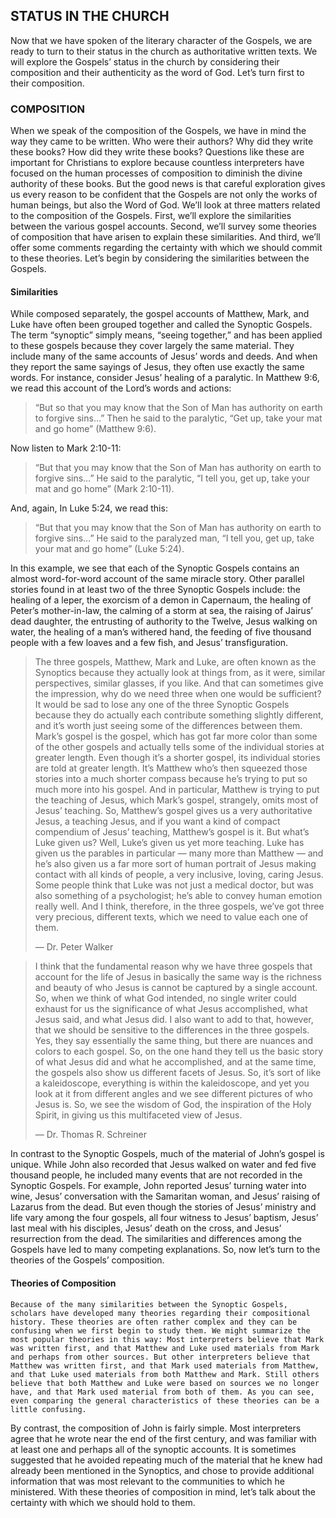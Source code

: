 ## STATUS IN THE CHURCH

Now that we have spoken of the literary character of the Gospels, we are ready to turn to their status in the church as authoritative written texts. We will explore the Gospels’ status in the church by considering their composition and their authenticity as the word of God. Let’s turn first to their composition.


### COMPOSITION

When we speak of the composition of the Gospels, we have in mind the way they came to be written. Who were their authors? Why did they write these books? How did they write these books? Questions like these are important for Christians to explore because countless interpreters have focused on the human processes of composition to diminish the divine authority of these books. But the good news is that careful exploration gives us every reason to be confident that the Gospels are not only the works of human beings, but also the Word of God.
We’ll look at three matters related to the composition of the Gospels. First, we’ll explore the similarities between the various gospel accounts. Second, we’ll survey some theories of composition that have arisen to explain these similarities. And third, we’ll offer some comments regarding the certainty with which we should commit to these theories. Let’s begin by considering the similarities between the Gospels.


#### Similarities

While composed separately, the gospel accounts of Matthew, Mark, and Luke have often been grouped together and called the Synoptic Gospels. The term “synoptic” simply means, “seeing together,” and has been applied to these gospels because they cover largely the same material. They include many of the same accounts of Jesus’ words and deeds. And when they report the same sayings of Jesus, they often use exactly the same words. For instance, consider Jesus’ healing of a paralytic. In Matthew 9:6, we read this account of the Lord’s words and actions:

> “But so that you may know that the Son of Man has authority on earth to forgive sins…” Then he said to the paralytic, “Get up, take your mat and go home” (Matthew 9:6).

Now listen to Mark 2:10-11:

> “But that you may know that the Son of Man has authority on earth to forgive sins…” He said to the paralytic, “I tell you, get up, take your mat and go home” (Mark 2:10-11).

And, again, In Luke 5:24, we read this:

> “But that you may know that the Son of Man has authority on earth to forgive sins…” He said to the paralyzed man, “I tell you, get up, take your mat and go home” (Luke 5:24).

In this example, we see that each of the Synoptic Gospels contains an almost word-for-word account of the same miracle story. Other parallel stories found in at least two of the three Synoptic Gospels include: the healing of a leper, the exorcism of a demon in Capernaum, the healing of Peter’s mother-in-law, the calming of a storm at sea, the raising of Jairus’ dead daughter, the entrusting of authority to the Twelve, Jesus walking on water, the healing of a man’s withered hand, the feeding of five thousand people with a few loaves and a few fish, and Jesus’ transfiguration. 

> The three gospels, Matthew, Mark and Luke, are often known as the Synoptics because they actually look at things from, as it were, similar perspectives, similar glasses, if you like. And that can sometimes give the impression, why do we need three when one would be sufficient? It would be sad to lose any one of the three Synoptic Gospels because they do actually each contribute something slightly different, and it’s worth just seeing some of the differences between them. Mark’s gospel is the gospel, which has got far more color than some of the other gospels and actually tells some of the individual stories at greater length. Even though it’s a shorter gospel, its individual stories are told at greater length. It’s Matthew who’s then squeezed those stories into a much shorter compass because he’s trying to put so much more into his gospel. And in particular, Matthew is trying to put the teaching of Jesus, which Mark’s gospel, strangely, omits most of Jesus’ teaching. So, Matthew’s gospel gives us a very authoritative Jesus, a teaching Jesus, and if you want a kind of compact compendium of Jesus’ teaching, Matthew’s gospel is it. But what’s Luke given us? Well, Luke’s given us yet more teaching. Luke has given us the parables in particular — many more than Matthew — and he’s also given us a far more sort of human portrait of Jesus making contact with all kinds of people, a very inclusive, loving, caring Jesus. Some people think that Luke was not just a medical doctor, but was also something of a psychologist; he’s able to convey human emotion really well. And I think, therefore, in the three gospels, we’ve got three very precious, different texts, which we need to value each one of them.
> 
> — Dr. Peter Walker


> I think that the fundamental reason why we have three gospels that account for the life of Jesus in basically the same way is the richness and beauty of who Jesus is cannot be captured by a single account. So, when we think of what God intended, no single writer could exhaust for us the significance of what Jesus accomplished, what Jesus said, and what Jesus did. I also want to add to that, however, that we should be sensitive to the differences in the three gospels. Yes, they say essentially the same thing, but there are nuances and colors to each gospel. So, on the one hand they tell us the basic story of what Jesus did and what he accomplished, and at the same time, the gospels also show us different facets of Jesus. So, it’s sort of like a kaleidoscope, everything is within the kaleidoscope, and yet you look at it from different angles and we see different pictures of who Jesus is. So, we see the wisdom of God, the inspiration of the Holy Spirit, in giving us this multifaceted view of Jesus.
> 
> — Dr. Thomas R. Schreiner

In contrast to the Synoptic Gospels, much of the material of John’s gospel is unique. While John also recorded that Jesus walked on water and fed five thousand people, he included many events that are not recorded in the Synoptic Gospels. For example, John reported Jesus’ turning water into wine, Jesus’ conversation with the Samaritan woman, and Jesus’ raising of Lazarus from the dead. 
	But even though the stories of Jesus’ ministry and life vary among the four gospels, all four witness to Jesus’ baptism, Jesus’ last meal with his disciples, Jesus’ death on the cross, and Jesus’ resurrection from the dead. 
The similarities and differences among the Gospels have led to many competing explanations. So, now let’s turn to the theories of the Gospels’ composition.


#### Theories of Composition

	Because of the many similarities between the Synoptic Gospels, scholars have developed many theories regarding their compositional history. These theories are often rather complex and they can be confusing when we first begin to study them. We might summarize the most popular theories in this way: Most interpreters believe that Mark was written first, and that Matthew and Luke used materials from Mark and perhaps from other sources. But other interpreters believe that Matthew was written first, and that Mark used materials from Matthew, and that Luke used materials from both Matthew and Mark. Still others believe that both Matthew and Luke were based on sources we no longer have, and that Mark used material from both of them. As you can see, even comparing the general characteristics of these theories can be a little confusing.
 By contrast, the composition of John is fairly simple. Most interpreters agree that he wrote near the end of the first century, and was familiar with at least one and perhaps all of the synoptic accounts. It is sometimes suggested that he avoided repeating much of the material that he knew had already been mentioned in the Synoptics, and chose to provide additional information that was most relevant to the communities to which he ministered.
With these theories of composition in mind, let’s talk about the certainty with which we should hold to them. 
